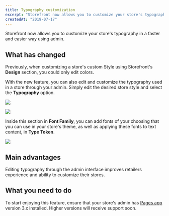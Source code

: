 ```yaml
---
title: Typography customization
excerpt: "Storefront now allows you to customize your store's typography in a faster and easier way using admin."
createdAt: "2019-07-17"
---
```


Storefront now allows you to customize your store's typography in a faster and easier way using admin.

## What has changed

Previously, when customizing a store's custom Style using Storefront's __Design__ section, you could only edit colors.

With the new feature, you can also edit and customize the typography used in a store through your admin. Simply edit the desired store style and select the __Typography__ option.

![](https://user-images.githubusercontent.com/52087100/61405347-f5514d00-a8af-11e9-829a-a63a86c2d1ac.png)

![](https://user-images.githubusercontent.com/52087100/61405353-faae9780-a8af-11e9-996c-feef1eff80a9.png)

Inside this section in __Font Family__, you can add fonts of your choosing that you can use in your store's theme, as well as applying these fonts to text content, in __Type Token__.

![](https://user-images.githubusercontent.com/52087100/61405361-ff734b80-a8af-11e9-996a-316171527074.png)

## Main advantages

Editing typography through the admin interface improves retailers experience and ability to customize their stores.

## What you need to do

To start enjoying this feature, ensure that your store's admin has [Pages app](https://github.com/vtex-apps/admin-pages) version 3.x installed. Higher versions will receive support soon.

